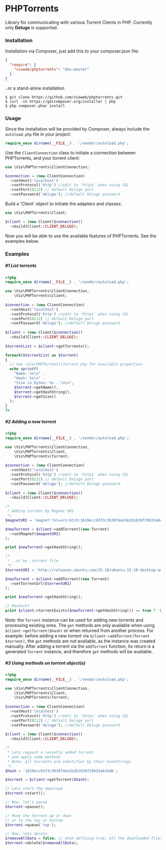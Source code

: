 # PHPTorrents
Library for communicating with various Torrent Clients in PHP.
Currently only <strong>Deluge</strong> is supported.

<h3>Installation</h3>
Installation via Composer, just add this to your composer.json file:

```json  
{
  "require": {
    "vioweb/phptorrents": "dev-master"
  }
}
```
  
..or a stand-alone installation

```
$ git clone https://github.com/vioweb/phptorrents.git
$ curl -sS https://getcomposer.org/installer | php
$ php composer.phar install
```

<h3>Usage</h3>

Since the installation will be provided by Composer, always include the `autoload.php` file in your project:

```php
require_once dirname(__FILE__) . '/vendor/autoload.php';
```

Use the `ClientConnection` class to initiate a connection between PHPTorrents, and your torrent client:

```php
use \Vio\PHPTorrents\ClientConnection;

$connection = (new ClientConnection)
  ->setHost('localhost')
  ->setProtocol('http') //edit to 'https' when using SSL
  ->setPort(8112) // default Deluge port
  ->setPassword('deluge'); //default Deluge password
```

Build a 'Client' object to initiate the adapters and classes:

```php
use \Vio\PHPTorrents\Client;

$client = (new Client($connection))
  ->build(Client::CLIENT_DELUGE);
```

Now you will be able to use the available features of PHPTorrents. See the examples below.

<h3>Examples</h3>

<h5>#1 List torrents</h5>

```php
<?php
require_once dirname(__FILE__) . '/vendor/autoload.php';

use \Vio\PHPTorrents\ClientConnection,
    \Vio\PHPTorrents\Client;
    
$connection = (new ClientConnection)
  ->setHost('localhost')
  ->setProtocol('http') //edit to 'https' when using SSL
  ->setPort(8112) // default Deluge port
  ->setPassword('deluge'); //default Deluge password
  
$client = (new Client($connection))
  ->build(Client::CLIENT_DELUGE);
  
$torrentList = $client->getTorrents();

foreach($torrentList as $torrent)
{
  // See \Vio\PHPTorrents\Torrent.php for available properties
  echo sprintf(
    "Name: %s\n" . 
    "Hash: %s\n" . 
    "Size in bytes: %s . \n\n",
    $torrent->getName(),
    $torrent->getHashString(),
    $torrent->getSize()
  );
}
?>
```

<h5>#2 Adding a new torrent</h5>

```php
<?php
require_once dirname(__FILE__) . '/vendor/autoload.php';

use \Vio\PHPTorrents\ClientConnection,
    \Vio\PHPTorrents\Client,
    \Vio\PHPTorrents\Torrent;
    
$connection = (new ClientConnection)
  ->setHost('localhost')
  ->setProtocol('http') //edit to 'https' when using SSL
  ->setPort(8112) // default Deluge port
  ->setPassword('deluge'); //default Deluge password
  
$client = (new Client($connection))
  ->build(Client::CLIENT_DELUGE);

/*
 * Adding torrent by Magnet URI
 */
$magnetURI = 'magnet:?xt=urn:btih:1619ecc9373c3639f4ee3e261638f29b33a6cbd6&dn=Ubuntu+14.10+i386+%28Desktop+ISO%29&tr=udp%3A%2F%2Ftracker.openbittorrent.com%3A80&tr=udp%3A%2F%2Fopen.demonii.com%3A1337&tr=udp%3A%2F%2Ftracker.coppersurfer.tk%3A6969&tr=udp%3A%2F%2Fexodus.desync.com%3A6969';

$newTorrent = $client->addTorrent((new Torrent)
  ->setMagnet($magnetURI)
);

print $newTorrent->getHashString();

/*
 * ..or by .torrent file
 */
$torrentURI = 'http://releases.ubuntu.com/15.10/ubuntu-15.10-desktop-amd64.iso.torrent';

$newTorrent = $client->addTorrent((new Torrent)
  ->setTorrentUrl($torrentURI)
);

print $newTorrent->getHashString();

// Recheck?
print $client->torrentExists($newTorrent->getHashString()) == true ? 'Exists' : 'Does not exist';
```

Note: the `Torrent` instance can be used for adding new torrents and processing existing ones. The `get` methods are only available when using `$client->getTorrent($hash)` or when returned from another process. For example: before adding a new torrent via `$client->addTorrent(Torrent $torrent)`, the `get` methods are not available, as the instance was created manually. After adding a torrent via the `addTorrent` function, its return is a generated `Torrent` instance, and therefore `get` methods will be available.

<h5>#3 Using methods on torrent object(s)</h5>

```php
<?php
require_once dirname(__FILE__) . '/vendor/autoload.php';

use \Vio\PHPTorrents\ClientConnection,
    \Vio\PHPTorrents\Client,
    \Vio\PHPTorrents\Torrent;
    
$connection = (new ClientConnection)
  ->setHost('localhost')
  ->setProtocol('http') //edit to 'https' when using SSL
  ->setPort(8112) // default Deluge port
  ->setPassword('deluge'); //default Deluge password
  
$client = (new Client($connection))
  ->build(Client::CLIENT_DELUGE);

/*
 * Lets request a recently added torrent
 * and apply some methods
 * Note: all torrents are identifier by their hashStrings
 */
$hash = '1619ecc9373c3639f4ee3e261638f29b33a6cbd6';

$torrent = $client->getTorrent($hash);

// Lets start the download
$torrent->start();

// Now, let's pause
$torrent->pause();

// Move the torrent up or down
// or to the top or bottom
$torrent->queue('top');

// Now, lets delete
$removeAllData = false; // when defining true, all the downloaded files will be deleted
$torrent->delete($removeAllData);
```




